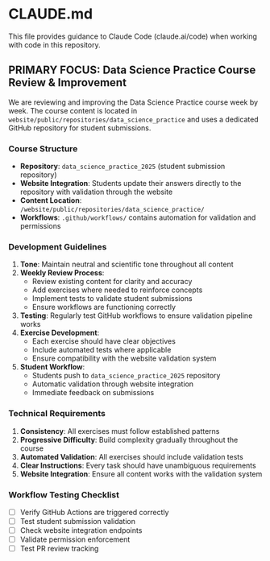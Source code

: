 # CLAUDE.md

This file provides guidance to Claude Code (claude.ai/code) when working with code in this repository.

## PRIMARY FOCUS: Data Science Practice Course Review & Improvement

We are reviewing and improving the Data Science Practice course week by week. The course content is located in `website/public/repositories/data_science_practice` and uses a dedicated GitHub repository for student submissions.

### Course Structure

- **Repository**: `data_science_practice_2025` (student submission repository)
- **Website Integration**: Students update their answers directly to the repository with validation through the website
- **Content Location**: `/website/public/repositories/data_science_practice/`
- **Workflows**: `.github/workflows/` contains automation for validation and permissions

### Development Guidelines

1. **Tone**: Maintain neutral and scientific tone throughout all content
2. **Weekly Review Process**:
   - Review existing content for clarity and accuracy
   - Add exercises where needed to reinforce concepts
   - Implement tests to validate student submissions
   - Ensure workflows are functioning correctly
3. **Testing**: Regularly test GitHub workflows to ensure validation pipeline works
4. **Exercise Development**:
   - Each exercise should have clear objectives
   - Include automated tests where applicable
   - Ensure compatibility with the website validation system
5. **Student Workflow**:
   - Students push to `data_science_practice_2025` repository
   - Automatic validation through website integration
   - Immediate feedback on submissions

### Technical Requirements

1. **Consistency**: All exercises must follow established patterns
2. **Progressive Difficulty**: Build complexity gradually throughout the course
3. **Automated Validation**: All exercises should include validation tests
4. **Clear Instructions**: Every task should have unambiguous requirements
5. **Website Integration**: Ensure all content works with the validation system

### Workflow Testing Checklist

- [ ] Verify GitHub Actions are triggered correctly
- [ ] Test student submission validation
- [ ] Check website integration endpoints
- [ ] Validate permission enforcement
- [ ] Test PR review tracking